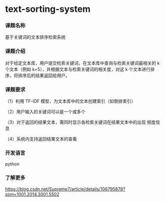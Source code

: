 # text-sorting-system

### 课题名称

基于关键词的文本排序检索系统

### 课题介绍
对于给定文本库，用户提交检索关键词，在文本库中查询与检索关键词最相关的 k 个文本（例如 k=5），并根据文本与检索关键词的相关度，对这 k 个文本进行排序，将排序后的结果返回给用户。

### 课题要求

（1）利用 TF-IDF 模型，为文本库中的文本创建索引（如倒排索引）

（2）用户输入的关键词可以是一个或多个

（3）对于返回的结果文本，需同时显示各检索关键词在结果文本中的出现 频度信息

（4）系统内支持返回结果文本的查看

### 开发语言

python

### 了解更多

https://blog.csdn.net/Supreme7/article/details/106795878?spm=1001.2014.3001.5502

